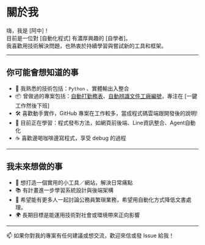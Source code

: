 # 關於我

嗨，我是 [阿中]！  
目前是一位對 [自動化程式] 有濃厚興趣的 [自學者]。  
我喜歡用技術解決問題，也熱衷於持續學習與嘗試新的工具和框架。

---

## 你可能會想知道的事

- 🔧 我熟悉的技術包括：`Python` 、實體輸出入整合  
- 📦 曾做過的專案包括：[自動打勤務表](#)、[自動辨識文件工廠編號](#)，專注在 [一鍵工作然後下班]  
- 🛠️ 喜歡動手實作，GitHub 專案在工作較多，當成程式碼雲端跟開發後的說明! 
- 🌱 目前正在學習：程式發布方法，如網頁前後端、Line資訊整合、Agent自動化
- ☕ 喜歡邊喝咖啡邊寫程式，享受 debug 的過程

---

## 我未來想做的事

- 🎯 想打造一個實用的小工具／網站，解決日常痛點  
- 📚 有計畫進一步學習系統設計與後端架構
- 🤝 希望能有更多人一起討論公務員繁瑣業務，希望用自動化方式降低文書處理。  
- 🌍 長期目標是能運用技術對社會或環境帶來正向影響

---

📫 如果你對我的專案有任何建議或想交流，歡迎來信或發 Issue 給我！
